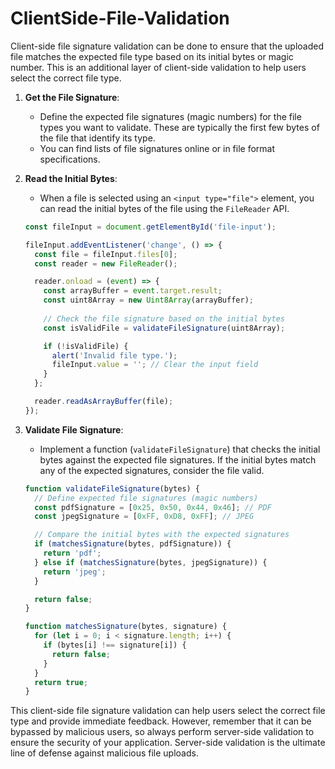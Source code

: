 # ClientSide-File-Validation
Client-side file signature validation can be done to ensure that the uploaded file matches the expected file type based on its initial bytes or magic number. This is an additional layer of client-side validation to help users select the correct file type. 

1. **Get the File Signature**:
   - Define the expected file signatures (magic numbers) for the file types you want to validate. These are typically the first few bytes of the file that identify its type.
   - You can find lists of file signatures online or in file format specifications.

2. **Read the Initial Bytes**:
   - When a file is selected using an `<input type="file">` element, you can read the initial bytes of the file using the `FileReader` API.
     

   ```javascript
   const fileInput = document.getElementById('file-input');

   fileInput.addEventListener('change', () => {
     const file = fileInput.files[0];
     const reader = new FileReader();

     reader.onload = (event) => {
       const arrayBuffer = event.target.result;
       const uint8Array = new Uint8Array(arrayBuffer);
       
       // Check the file signature based on the initial bytes
       const isValidFile = validateFileSignature(uint8Array);

       if (!isValidFile) {
         alert('Invalid file type.');
         fileInput.value = ''; // Clear the input field
       }
     };

     reader.readAsArrayBuffer(file);
   });
   ```

3. **Validate File Signature**:
   - Implement a function (`validateFileSignature`) that checks the initial bytes against the expected file signatures. If the initial bytes match any of the expected signatures, consider the file valid.

   ```javascript
   function validateFileSignature(bytes) {
     // Define expected file signatures (magic numbers)
     const pdfSignature = [0x25, 0x50, 0x44, 0x46]; // PDF
     const jpegSignature = [0xFF, 0xD8, 0xFF]; // JPEG

     // Compare the initial bytes with the expected signatures
     if (matchesSignature(bytes, pdfSignature)) {
       return 'pdf';
     } else if (matchesSignature(bytes, jpegSignature)) {
       return 'jpeg';
     }

     return false;
   }

   function matchesSignature(bytes, signature) {
     for (let i = 0; i < signature.length; i++) {
       if (bytes[i] !== signature[i]) {
         return false;
       }
     }
     return true;
   }
   ```

This client-side file signature validation can help users select the correct file type and provide immediate feedback. However, remember that it can be bypassed by malicious users, so always perform server-side validation to ensure the security of your application. Server-side validation is the ultimate line of defense against malicious file uploads.
